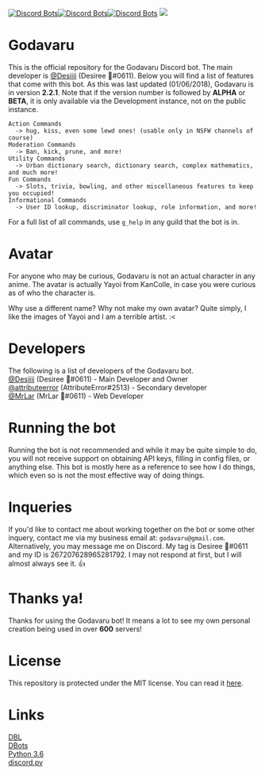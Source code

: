 [![Discord Bots](https://discordbots.org/api/widget/status/311810096336470017.png)](https://discordbots.org/bot/311810096336470017)[![Discord Bots](https://discordbots.org/api/widget/servers/311810096336470017.png?noavatar=true)](https://discordbots.org/bot/311810096336470017)[![Discord Bots](https://discordbots.org/api/widget/owner/311810096336470017.png?noavatar=true)](https://discordbots.org/bot/311810096336470017)
![](https://i.pinimg.com/originals/b8/ed/c9/b8edc912a7f63d819899bbfcdcaea79c.png)
# Godavaru
This is the official repository for the Godavaru Discord bot. The main developer is
[@Desiiii](https://github.com/Desiiii) (Desiree 🌸#0611). Below you will find a list of features that come with
this bot. As this was last updated (01/06/2018), Godavaru is in version **2.2.1**. Note that if the version
number is followed by **ALPHA** or **BETA**, it is only available via the Development instance, not on the public
instance.
```
Action Commands
  -> hug, kiss, even some lewd ones! (usable only in NSFW channels of course)
Moderation Commands
  -> Ban, kick, prune, and more!
Utility Commands
  -> Urban dictionary search, dictionary search, complex mathematics, and much more!
Fun Commands
  -> Slots, trivia, bowling, and other miscellaneous features to keep you occupied!
Informational Commands
  -> User ID lookup, discriminator lookup, role information, and more!
```
For a full list of all commands, use `g_help` in any guild that the bot is in.

# Avatar
For anyone who may be curious, Godavaru is not an actual character in any anime. The avatar is actually Yayoi from KanColle, in case you were curious as of who the character is.

Why use a different name? Why not make my own avatar? Quite simply, I like the images of Yayoi and I am a terrible artist. :\<

# Developers
The following is a list of developers of the Godavaru bot.
<br>[@Desiiii](https://github.com/Desiiii) (Desiree 🌸#0611) - Main Developer and Owner
<br>[@attributeerror](https://github.com/attributeerror) (AttributeError#2513) - Secondary developer
<br>[@MrLar](https://github.com/MrLar) (MrLar 🌸#0611) - Web Developer

# Running the bot
Running the bot is not recommended and while it may be quite simple to do, you will not receive support on
obtaining API keys, filling in config files, or anything else. This bot is mostly here as a reference to see how
I do things, which even so is not the most effective way of doing things.

# Inqueries
If you'd like to contact me about working together on the bot or some other inquery, contact me via my business
email at: `godavaru@gmail.com`. Alternatively, you may message me on Discord. My tag is Desiree 🌸#0611 and my ID
is 267207628965281792. I may not respond at first, but I will almost always see it. 👍

# Thanks ya!
Thanks for using the Godavaru bot! It means a lot to see my own personal creation being used in over **600**
servers!

# License
This repository is protected under the MIT license. You can read it
[here](https://github.com/Godavaru/Godavaru/blob/master/LICENSE.md).

# Links
[DBL](https://discordbots.org/bot/311810096336470017)
<br>[DBots](https://bots.discord.pw/bots/311810096336470017)
<br>[Python 3.6](https://www.python.org/downloads/release/python-360/)
<br>[discord.py](https://github.com/Rapptz/discord.py)
